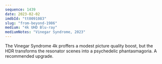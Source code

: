 ```yaml
---
sequence: 1439
date: 2023-02-02
imdbId: "tt0091083"
slug: "from-beyond-1986"
medium: "4k UHD Blu-ray"
mediumNotes: "Vinegar Syndrome, 2023"
---
```


The Vinegar Syndrome 4k proffers a modest picture quality boost, but the HDR transforms the resonator scenes into a psychedelic phantasmagoria. A recommended upgrade.

